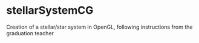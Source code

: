 # stellarSystemCG
Creation of a stellar/star system in OpenGL, following instructions from the graduation teacher
